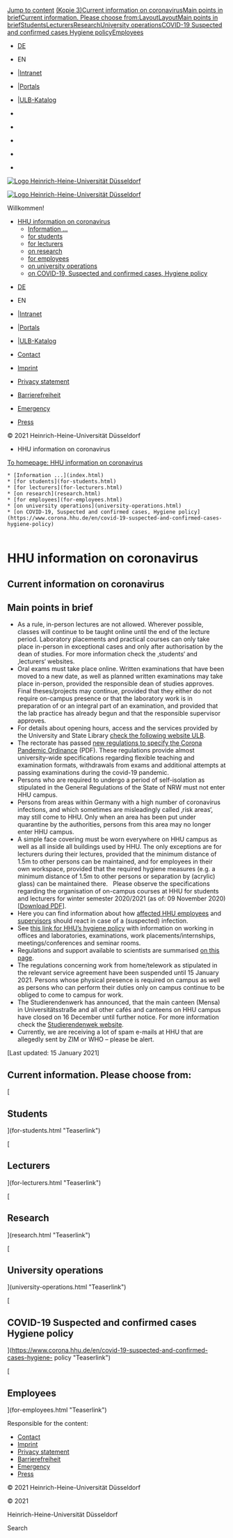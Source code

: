 [Jump to
content](index.html%3FC=D%252525252525252525253BO%252525252525252525253DA%252525252525253FC%252525252525253DD%252525252525252525253BO%252525252525252525253DA&cHash=a9f367c73c62920b2b7ca0474d542be7.html#content)
[(Kopie
3)](index.html%3FC=D%252525252525252525253BO%252525252525252525253DA%252525252525253FC%252525252525253DD%252525252525252525253BO%252525252525252525253DA&cHash=a9f367c73c62920b2b7ca0474d542be7.html#c452574)[Current
information on
coronavirus](index.html%3FC=D%252525252525252525253BO%252525252525252525253DA%252525252525253FC%252525252525253DD%252525252525252525253BO%252525252525252525253DA&cHash=a9f367c73c62920b2b7ca0474d542be7.html#c438623)[Main
points in
brief](index.html%3FC=D%252525252525252525253BO%252525252525252525253DA%252525252525253FC%252525252525253DD%252525252525252525253BO%252525252525252525253DA&cHash=a9f367c73c62920b2b7ca0474d542be7.html#c438625)[Current
information. Please choose
from:](index.html%3FC=D%252525252525252525253BO%252525252525252525253DA%252525252525253FC%252525252525253DD%252525252525252525253BO%252525252525252525253DA&cHash=a9f367c73c62920b2b7ca0474d542be7.html#c438626)[Layout](index.html%3FC=D%252525252525252525253BO%252525252525252525253DA%252525252525253FC%252525252525253DD%252525252525252525253BO%252525252525252525253DA&cHash=a9f367c73c62920b2b7ca0474d542be7.html#c438630)[Layout](index.html%3FC=D%252525252525252525253BO%252525252525252525253DA%252525252525253FC%252525252525253DD%252525252525252525253BO%252525252525252525253DA&cHash=a9f367c73c62920b2b7ca0474d542be7.html#c438636)[Main
points in
brief](index.html%3FC=D%252525252525252525253BO%252525252525252525253DA%252525252525253FC%252525252525253DD%252525252525252525253BO%252525252525252525253DA&cHash=a9f367c73c62920b2b7ca0474d542be7.html#c438624)[Students](index.html%3FC=D%252525252525252525253BO%252525252525252525253DA%252525252525253FC%252525252525253DD%252525252525252525253BO%252525252525252525253DA&cHash=a9f367c73c62920b2b7ca0474d542be7.html#c450914)[Lecturers](index.html%3FC=D%252525252525252525253BO%252525252525252525253DA%252525252525253FC%252525252525253DD%252525252525252525253BO%252525252525252525253DA&cHash=a9f367c73c62920b2b7ca0474d542be7.html#c452734)[Research](index.html%3FC=D%252525252525252525253BO%252525252525252525253DA%252525252525253FC%252525252525253DD%252525252525252525253BO%252525252525252525253DA&cHash=a9f367c73c62920b2b7ca0474d542be7.html#c452752)[University
operations](index.html%3FC=D%252525252525252525253BO%252525252525252525253DA%252525252525253FC%252525252525253DD%252525252525252525253BO%252525252525252525253DA&cHash=a9f367c73c62920b2b7ca0474d542be7.html#c452848)[COVID-19
Suspected and confirmed cases Hygiene
policy](index.html%3FC=D%252525252525252525253BO%252525252525252525253DA%252525252525253FC%252525252525253DD%252525252525252525253BO%252525252525252525253DA&cHash=a9f367c73c62920b2b7ca0474d542be7.html#c452849)[Employees](index.html%3FC=D%252525252525252525253BO%252525252525252525253DA%252525252525253FC%252525252525253DD%252525252525252525253BO%252525252525252525253DA&cHash=a9f367c73c62920b2b7ca0474d542be7.html#c452753)

  * [DE](../../corona.hhu.de/index.html)
  * EN
  * |[Intranet](https://www.mitarbeiter.hhu.de/ "Intranet")
  * |[Portals](https://portale.hhu.de "Portals")
  * |[ULB-Katalog](https://katalog.ulb.hhu.de "ULB-Katalog")

  * [](https://www.facebook.com/HHU.de/ "Facebook")
  * [](https://www.linkedin.com/school/heinrich-heine-universitat-dusseldorf/ "LinkedIn")
  * [](https://www.youtube.com/channel/UCz78Aka2Ukfo2S5KfXApTiw "YouTube")
  * [](https://twitter.com/HHU_de "Twitter")
  * [](https://www.instagram.com/hhu_de/ "Instagram")

[![Logo Heinrich-Heine-Universität
Düsseldorf](https://www.corona.hhu.de/typo3conf/ext/wiminno/Resources/Public/img/hhu_logo.png)](https://www.hhu.de/en/)

[![Logo Heinrich-Heine-Universität
Düsseldorf](https://www.corona.hhu.de/typo3conf/ext/wiminno/Resources/Public/img/hhu_logo_mobil.png)](https://www.hhu.de)

Willkommen!

  * [HHU information on coronavirus](index.html)
    * [Information ...](index.html)
    * [for students](for-students.html)
    * [for lecturers](for-lecturers.html)
    * [on research](research.html)
    * [for employees](for-employees.html)
    * [on university operations](university-operations.html)
    * [on COVID-19, Suspected and confirmed cases, Hygiene policy](https://www.corona.hhu.de/en/covid-19-suspected-and-confirmed-cases-hygiene-policy)

[](https://www.facebook.com/HHU.de/ "Facebook")
[](https://www.linkedin.com/school/heinrich-heine-universitat-dusseldorf/
"LinkedIn") [](https://www.youtube.com/channel/UCz78Aka2Ukfo2S5KfXApTiw
"YouTube") [](https://twitter.com/HHU_de "Twitter")
[](https://www.instagram.com/hhu_de/ "Instagram")

  * [DE](../../corona.hhu.de/index.html)
  * EN
  * |[Intranet](https://www.mitarbeiter.hhu.de/ "Intranet")
  * |[Portals](https://portale.hhu.de "Portals")
  * |[ULB-Katalog](https://katalog.ulb.hhu.de "ULB-Katalog")

  * [Contact](https://www.hhu.de/en/about-hhu/contact-and-services)
  * [Imprint](https://www.hhu.de/en/imprint)
  * [Privacy statement](https://www.hhu.de/datenschutzerklaerung)
  * [Barrierefreiheit](https://www.hhu.de/en/erklaerung-zur-barrierefreiheit)
  * [Emergency](https://www.hhu.de/en/emergency-1)
  * [ Press](https://www.hhu.de/en/about-hhu/press-and-marketing/press-contact-persons)

© 2021 Heinrich-Heine-Universität Düsseldorf

  * HHU information on coronavirus

[To homepage: HHU information on coronavirus](index.html)

    * [Information ...](index.html)
    * [for students](for-students.html)
    * [for lecturers](for-lecturers.html)
    * [on research](research.html)
    * [for employees](for-employees.html)
    * [on university operations](university-operations.html)
    * [on COVID-19, Suspected and confirmed cases, Hygiene policy](https://www.corona.hhu.de/en/covid-19-suspected-and-confirmed-cases-hygiene-policy)

![](data:image/gif;base64,R0lGODlhAQABAAAAACwAAAAAAQABAAA=)

# HHU information on coronavirus

## Current information on coronavirus

## Main points in brief

  * As a rule, in-person lectures are not allowed. Wherever possible, classes will continue to be taught online until the end of the lecture period. Laboratory placements and practical courses can only take place in-person in exceptional cases and only after authorisation by the dean of studies. For more information check the ‚students‘ and ‚lecturers‘ websites.    
  * Oral exams must take place online. Written examinations that have been moved to a new date, as well as planned written examinations may take place in-person, provided the responsible dean of studies approves. Final theses/projects may continue, provided that they either do not require on-campus presence or that the laboratory work is in preparation of or an integral part of an examination, and provided that the lab practice has already begun and that the responsible supervisor approves.  
  * For details about opening hours, access and the services provided by the University and State Library [check the following website ULB](https://www.hhu.de/en/about-hhu/university-and-state-library-ulb).
  * The rectorate has passed [ new regulations to specify the Corona Pandemic Ordinance](https://www.corona.hhu.de/fileadmin/redaktion/ZUV/Justitiariat/Amtliche_Bekanntmachungen/2020/2020_12_10_AB_66.pdf) (PDF). These regulations provide almost university-wide specifications regarding flexible teaching and examination formats, withdrawals from exams and additional attempts at passing examinations during the covid-19 pandemic.  
  * Persons who are required to undergo a period of self-isolation as stipulated in the General Regulations of the State of NRW must not enter HHU campus.
  * Persons from areas within Germany with a high number of coronavirus infections, and which sometimes are misleadingly called ‚risk areas‘, may still come to HHU. Only when an area has been put under quarantine by the authorities, persons from this area may no longer enter HHU campus. 
  * A simple face covering must be worn everywhere on HHU campus as well as all inside all buildings used by HHU. The only exceptions are for lecturers during their lectures, provided that the minimum distance of 1.5m to other persons can be maintained, and for employees in their own workspace, provided that the required hygiene measures (e.g. a minimum distance of 1.5m to other persons or separation by (acrylic) glass) can be maintained there.   Please observe the specifications regarding the organisation of on-campus courses at HHU for students and lecturers for winter semester 2020/2021 (as of: 09 November 2020) [[Download PDF](https://www.corona.hhu.de/fileadmin/redaktion/Oeffentliche_Medien/Presse/Pressemeldungen/Dokumente/Coronavirus_2020/Handreichung_Lehre_WS2021_09.11.2020_eng.pdf)].
  * Here you can find information about how [ affected HHU employees](https://www.corona.hhu.de/fileadmin/redaktion/Oeffentliche_Medien/Presse/Pressemeldungen/Dokumente/Coronavirus_2020/Hygienekonzept/Merkblatt_Umgang_mit_Verdachts-_und_Infektionsfaellen_2020-10-06_GB.pdf) and [ supervisors](https://www.corona.hhu.de/fileadmin/redaktion/Oeffentliche_Medien/Presse/Pressemeldungen/Dokumente/Coronavirus_2020/Hinweise_fuer_Fachvorgesetzte_Infektions-_und_Kontaktfaelle_2020-10-06_GB.pdf) should react in case of a (suspected) infection.
  * See [ this link for HHU’s hygiene policy](https://www.corona.hhu.de/en/covid-19-suspected-and-confirmed-cases-hygiene-policy) with information on working in offices and laboratories, examinations, work placements/internships, meetings/conferences and seminar rooms.
  * Regulations and support available to scientists are summarised [on this page](for-employees.html#c452970).
  * The regulations concerning work from home/telework as stipulated in the relevant service agreement have been suspended until 15 January 2021. Persons whose physical presence is required on campus as well as persons who can perform their duties only on campus continue to be obliged to come to campus for work.
  * The Studierendenwerk has announced, that the main canteen (Mensa) in Universitätsstraße and all other cafés and canteens on HHU campus have closed on 16 December until further notice. For more information check the [Studierendenwek website](https://www.stw-d.de).
  * Currently, we are receiving a lot of spam e-mails at HHU that are allegedly sent by ZIM or WHO – please be alert.

[Last updated: 15 January 2021]

## Current information. Please choose from:

[

## Students









](for-students.html "Teaserlink")

[

## Lecturers

](for-lecturers.html "Teaserlink")

[

## Research

](research.html "Teaserlink")

[

## University operations









](university-operations.html "Teaserlink")

[

## COVID-19 Suspected and confirmed cases Hygiene policy

](https://www.corona.hhu.de/en/covid-19-suspected-and-confirmed-cases-hygiene-
policy "Teaserlink")

[

## Employees

](for-employees.html "Teaserlink")

Responsible for the content:

  * [Contact](https://www.hhu.de/en/about-hhu/contact-and-services)
  * [Imprint](https://www.hhu.de/en/imprint)
  * [Privacy statement](https://www.hhu.de/datenschutzerklaerung)
  * [Barrierefreiheit](https://www.hhu.de/en/erklaerung-zur-barrierefreiheit)
  * [Emergency](https://www.hhu.de/en/emergency-1)
  * [ Press](https://www.hhu.de/en/about-hhu/press-and-marketing/press-contact-persons)

© 2021 Heinrich-Heine-Universität Düsseldorf

© 2021

Heinrich-Heine-Universität Düsseldorf

[](https://www.facebook.com/HHU.de/ "Facebook")
[](https://www.linkedin.com/school/heinrich-heine-universitat-dusseldorf/
"LinkedIn") [](https://www.youtube.com/channel/UCz78Aka2Ukfo2S5KfXApTiw
"YouTube") [](https://twitter.com/HHU_de "Twitter")
[](https://www.instagram.com/hhu_de/ "Instagram")

Search

